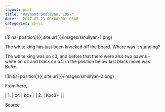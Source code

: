 ```yaml
---
layout: post
title: "Raymond Smullyan, 1957"
date:   2017-07-23 00:00:00 -0500
categories: chess
---
```


![Final position]({{ site.url }}/images/smullyan-1.png)

The white king has just been knocked off the board. Where was it standing?

<!--more-->

The white king was on c3, and before that there were also two pawns - white on c2 and black on b4. In the position below last black move was Bd5+.

![Initial position]({{ site.url }}/images/smullyan-2.png)

From here,

| 1. | c4    | bc+ |
| 2. | Kxc3+ |     |
    
[Source](http://www.futilitycloset.com/2010/05/06/the-absent-king/)
